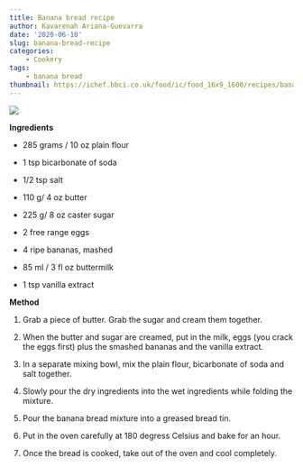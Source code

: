 ```yaml
---
title: Banana bread recipe
author: Kavarenah Ariana-Guevarra
date: '2020-06-10'
slug: banana-bread-recipe
categories:
    - Cookery
tags:
    - banana bread
thumbnail: https://ichef.bbci.co.uk/food/ic/food_16x9_1600/recipes/bananabread_85720_16x9.jpg
---
```


![](https://ichef.bbci.co.uk/food/ic/food_16x9_1600/recipes/bananabread_85720_16x9.jpg)


**Ingredients**

* 285 grams / 10 oz plain flour

* 1 tsp bicarbonate of soda

* 1/2 tsp salt

* 110 g/ 4 oz butter

* 225 g/ 8 oz caster sugar

* 2 free range eggs

* 4 ripe bananas, mashed

* 85 ml / 3 fl oz buttermilk

* 1 tsp vanilla extract


**Method**

1. Grab a piece of butter. Grab the sugar and cream them together.

2. When the butter and sugar are creamed, put in the milk, eggs (you crack the eggs first) plus the smashed bananas and the vanilla extract.

3. In a separate mixing bowl, mix the plain flour, bicarbonate of soda and salt together.

4. Slowly pour the dry ingredients into the wet ingredients while folding the mixture.

5. Pour the banana bread mixture into a greased bread tin.

6. Put in the oven carefully at 180 degress Celsius and bake for an hour.

7. Once the bread is cooked, take out of the oven and cool completely.

